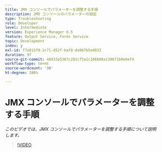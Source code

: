```yaml
---
title: JMX コンソールでパラメーターを調整する手順
description: JMX コンソールのパラメーターの設定
type: Troubleshooting
role: Developer
level: Intermediate
version: Experience Manager 6.5
feature: Output Service, Forms Service
topic: Development
index: y
exl-id: f7a815f0-2c71-452f-baf8-da967b5ed033
duration: 97
source-git-commit: 48433a5367c281cf5a1c106b08a1306f1b0e8ef4
workflow-type: tm+mt
source-wordcount: '30'
ht-degree: 100%

---
```



# JMX コンソールでパラメーターを調整する手順

*このビデオでは、JMX コンソールでパラメーターを調整する手順について説明します。*

>[!VIDEO](https://video.tv.adobe.com/v/335554?quality=12&learn=on)
